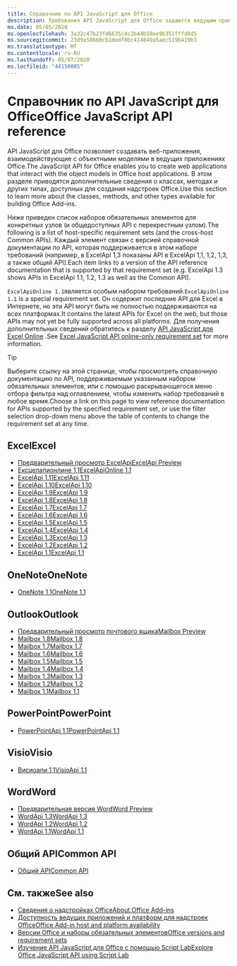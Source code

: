 ```yaml
---
title: Справочник по API JavaScript для Office
description: Требования API JavaScript для Office задаются ведущим приложением.
ms.date: 05/05/2020
ms.openlocfilehash: 3a32c47b23fd6635c4c2b44b58ee9b351fffd8d5
ms.sourcegitcommit: 23d9a58660cb1dedf0bc414849a5aec519b419b3
ms.translationtype: MT
ms.contentlocale: ru-RU
ms.lasthandoff: 05/07/2020
ms.locfileid: "44150005"
---
```

# <a name="office-javascript-api-reference"></a><span data-ttu-id="5cf1a-103">Справочник по API JavaScript для Office</span><span class="sxs-lookup"><span data-stu-id="5cf1a-103">Office JavaScript API reference</span></span>

<span data-ttu-id="5cf1a-104">API JavaScript для Office позволяет создавать веб-приложения, взаимодействующие с объектными моделями в ведущих приложениях Office.</span><span class="sxs-lookup"><span data-stu-id="5cf1a-104">The JavaScript API for Office enables you to create web applications that interact with the object models in Office host applications.</span></span> <span data-ttu-id="5cf1a-105">В этом разделе приводятся дополнительные сведения о классах, методах и других типах, доступных для создания надстроек Office.</span><span class="sxs-lookup"><span data-stu-id="5cf1a-105">Use this section to learn more about the classes, methods, and other types available for building Office Add-ins.</span></span>

<span data-ttu-id="5cf1a-106">Ниже приведен список наборов обязательных элементов для конкретных узлов (и общедоступных API с перекрестным узлом).</span><span class="sxs-lookup"><span data-stu-id="5cf1a-106">The following is a list of host-specific requirement sets (and the cross-host Common APIs).</span></span> <span data-ttu-id="5cf1a-107">Каждый элемент связан с версией справочной документации по API, которая поддерживается в этом наборе требований (например, в ExcelApi 1,3 показаны API в ExcelApi 1,1, 1,2, 1,3, а также общий API).</span><span class="sxs-lookup"><span data-stu-id="5cf1a-107">Each item links to a version of the API reference documentation that is supported by that requirement set (e.g. ExcelApi 1.3 shows APIs in ExcelApi 1.1, 1.2, 1.3 as well as the Common API).</span></span>

<span data-ttu-id="5cf1a-108">`ExcelApiOnline 1.1`является особым набором требований.</span><span class="sxs-lookup"><span data-stu-id="5cf1a-108">`ExcelApiOnline 1.1` is a special requirement set.</span></span> <span data-ttu-id="5cf1a-109">Он содержит последние API для Excel в Интернете, но эти API могут быть не полностью поддерживаются на всех платформах.</span><span class="sxs-lookup"><span data-stu-id="5cf1a-109">It contains the latest APIs for Excel on the web, but those APIs may not yet be fully supported across all platforms.</span></span> <span data-ttu-id="5cf1a-110">Для получения дополнительных сведений обратитесь к разделу [API JavaScript для Excel Online](/office/dev/add-ins/reference/requirement-sets/excel-api-online-requirement-set) .</span><span class="sxs-lookup"><span data-stu-id="5cf1a-110">See [Excel JavaScript API online-only requirement set](/office/dev/add-ins/reference/requirement-sets/excel-api-online-requirement-set) for more information.</span></span>

> [!TIP]
> <span data-ttu-id="5cf1a-111">Выберите ссылку на этой странице, чтобы просмотреть справочную документацию по API, поддерживаемым указанным набором обязательных элементов, или с помощью раскрывающегося меню отбора фильтра над оглавлением, чтобы изменить набор требований в любое время.</span><span class="sxs-lookup"><span data-stu-id="5cf1a-111">Choose a link on this page to view reference documentation for APIs supported by the specified requirement set, or use the filter selection drop-down menu above the table of contents to change the requirement set at any time.</span></span>

## <a name="excel"></a><span data-ttu-id="5cf1a-112">Excel</span><span class="sxs-lookup"><span data-stu-id="5cf1a-112">Excel</span></span>

- [<span data-ttu-id="5cf1a-113">Предварительный просмотр ExcelApi</span><span class="sxs-lookup"><span data-stu-id="5cf1a-113">ExcelApi Preview</span></span>](/javascript/api/excel?view=excel-js-preview)
- [<span data-ttu-id="5cf1a-114">Ексцелапионлине 1,1</span><span class="sxs-lookup"><span data-stu-id="5cf1a-114">ExcelApiOnline 1.1</span></span>](/javascript/api/excel?view=excel-js-online)
- [<span data-ttu-id="5cf1a-115">ExcelApi 1,11</span><span class="sxs-lookup"><span data-stu-id="5cf1a-115">ExcelApi 1.11</span></span>](/javascript/api/excel?view=excel-js-1.11)
- [<span data-ttu-id="5cf1a-116">ExcelApi 1.10</span><span class="sxs-lookup"><span data-stu-id="5cf1a-116">ExcelApi 1.10</span></span>](/javascript/api/excel?view=excel-js-1.10)
- [<span data-ttu-id="5cf1a-117">ExcelApi 1.9</span><span class="sxs-lookup"><span data-stu-id="5cf1a-117">ExcelApi 1.9</span></span>](/javascript/api/excel?view=excel-js-1.9)
- [<span data-ttu-id="5cf1a-118">ExcelApi 1.8</span><span class="sxs-lookup"><span data-stu-id="5cf1a-118">ExcelApi 1.8</span></span>](/javascript/api/excel?view=excel-js-1.8)
- [<span data-ttu-id="5cf1a-119">ExcelApi 1.7</span><span class="sxs-lookup"><span data-stu-id="5cf1a-119">ExcelApi 1.7</span></span>](/javascript/api/excel?view=excel-js-1.7)
- [<span data-ttu-id="5cf1a-120">ExcelApi 1.6</span><span class="sxs-lookup"><span data-stu-id="5cf1a-120">ExcelApi 1.6</span></span>](/javascript/api/excel?view=excel-js-1.6)
- [<span data-ttu-id="5cf1a-121">ExcelApi 1.5</span><span class="sxs-lookup"><span data-stu-id="5cf1a-121">ExcelApi 1.5</span></span>](/javascript/api/excel?view=excel-js-1.5)
- [<span data-ttu-id="5cf1a-122">ExcelApi 1.4</span><span class="sxs-lookup"><span data-stu-id="5cf1a-122">ExcelApi 1.4</span></span>](/javascript/api/excel?view=excel-js-1.4)
- [<span data-ttu-id="5cf1a-123">ExcelApi 1.3</span><span class="sxs-lookup"><span data-stu-id="5cf1a-123">ExcelApi 1.3</span></span>](/javascript/api/excel?view=excel-js-1.3)
- [<span data-ttu-id="5cf1a-124">ExcelApi 1.2</span><span class="sxs-lookup"><span data-stu-id="5cf1a-124">ExcelApi 1.2</span></span>](/javascript/api/excel?view=excel-js-1.2)
- [<span data-ttu-id="5cf1a-125">ExcelApi 1.1</span><span class="sxs-lookup"><span data-stu-id="5cf1a-125">ExcelApi 1.1</span></span>](/javascript/api/excel?view=excel-js-1.1)

## <a name="onenote"></a><span data-ttu-id="5cf1a-126">OneNote</span><span class="sxs-lookup"><span data-stu-id="5cf1a-126">OneNote</span></span>

- [<span data-ttu-id="5cf1a-127">OneNote 1,1</span><span class="sxs-lookup"><span data-stu-id="5cf1a-127">OneNote 1.1</span></span>](/javascript/api/onenote?view=onenote-js-1.1)

## <a name="outlook"></a><span data-ttu-id="5cf1a-128">Outlook</span><span class="sxs-lookup"><span data-stu-id="5cf1a-128">Outlook</span></span>

- [<span data-ttu-id="5cf1a-129">Предварительный просмотр почтового ящика</span><span class="sxs-lookup"><span data-stu-id="5cf1a-129">Mailbox Preview</span></span>](/javascript/api/outlook?view=outlook-js-preview)
- [<span data-ttu-id="5cf1a-130">Mailbox 1.8</span><span class="sxs-lookup"><span data-stu-id="5cf1a-130">Mailbox 1.8</span></span>](/javascript/api/outlook?view=outlook-js-1.8)
- [<span data-ttu-id="5cf1a-131">Mailbox 1.7</span><span class="sxs-lookup"><span data-stu-id="5cf1a-131">Mailbox 1.7</span></span>](/javascript/api/outlook?view=outlook-js-1.7)
- [<span data-ttu-id="5cf1a-132">Mailbox 1.6</span><span class="sxs-lookup"><span data-stu-id="5cf1a-132">Mailbox 1.6</span></span>](/javascript/api/outlook?view=outlook-js-1.6)
- [<span data-ttu-id="5cf1a-133">Mailbox 1.5</span><span class="sxs-lookup"><span data-stu-id="5cf1a-133">Mailbox 1.5</span></span>](/javascript/api/outlook?view=outlook-js-1.5)
- [<span data-ttu-id="5cf1a-134">Mailbox 1.4</span><span class="sxs-lookup"><span data-stu-id="5cf1a-134">Mailbox 1.4</span></span>](/javascript/api/outlook?view=outlook-js-1.4)
- [<span data-ttu-id="5cf1a-135">Mailbox 1.3</span><span class="sxs-lookup"><span data-stu-id="5cf1a-135">Mailbox 1.3</span></span>](/javascript/api/outlook?view=outlook-js-1.3)
- [<span data-ttu-id="5cf1a-136">Mailbox 1.2</span><span class="sxs-lookup"><span data-stu-id="5cf1a-136">Mailbox 1.2</span></span>](/javascript/api/outlook?view=outlook-js-1.2)
- [<span data-ttu-id="5cf1a-137">Mailbox 1.1</span><span class="sxs-lookup"><span data-stu-id="5cf1a-137">Mailbox 1.1</span></span>](/javascript/api/outlook?view=outlook-js-1.1)

## <a name="powerpoint"></a><span data-ttu-id="5cf1a-138">PowerPoint</span><span class="sxs-lookup"><span data-stu-id="5cf1a-138">PowerPoint</span></span>

- [<span data-ttu-id="5cf1a-139">PowerPointApi 1.1</span><span class="sxs-lookup"><span data-stu-id="5cf1a-139">PowerPointApi 1.1</span></span>](/javascript/api/powerpoint?view=powerpoint-js-1.1)

## <a name="visio"></a><span data-ttu-id="5cf1a-140">Visio</span><span class="sxs-lookup"><span data-stu-id="5cf1a-140">Visio</span></span>

- [<span data-ttu-id="5cf1a-141">Висиоапи 1,1</span><span class="sxs-lookup"><span data-stu-id="5cf1a-141">VisioApi 1.1</span></span>](/javascript/api/visio?view=visio-js-1.1)

## <a name="word"></a><span data-ttu-id="5cf1a-142">Word</span><span class="sxs-lookup"><span data-stu-id="5cf1a-142">Word</span></span>

- [<span data-ttu-id="5cf1a-143">Предварительная версия Word</span><span class="sxs-lookup"><span data-stu-id="5cf1a-143">Word Preview</span></span>](/javascript/api/word?view=word-js-preview)
- [<span data-ttu-id="5cf1a-144">WordApi 1.3</span><span class="sxs-lookup"><span data-stu-id="5cf1a-144">WordApi 1.3</span></span>](/javascript/api/word?view=word-js-1.3)
- [<span data-ttu-id="5cf1a-145">WordApi 1.2</span><span class="sxs-lookup"><span data-stu-id="5cf1a-145">WordApi 1.2</span></span>](/javascript/api/word?view=word-js-1.2)
- [<span data-ttu-id="5cf1a-146">WordApi 1.1</span><span class="sxs-lookup"><span data-stu-id="5cf1a-146">WordApi 1.1</span></span>](/javascript/api/word?view=word-js-1.1)

## <a name="common-api"></a><span data-ttu-id="5cf1a-147">Общий API</span><span class="sxs-lookup"><span data-stu-id="5cf1a-147">Common API</span></span>

- [<span data-ttu-id="5cf1a-148">Общий API</span><span class="sxs-lookup"><span data-stu-id="5cf1a-148">Common API</span></span>](/javascript/api/office?view=common-js)

## <a name="see-also"></a><span data-ttu-id="5cf1a-149">См. также</span><span class="sxs-lookup"><span data-stu-id="5cf1a-149">See also</span></span>

- [<span data-ttu-id="5cf1a-150">Сведения о надстройках Office</span><span class="sxs-lookup"><span data-stu-id="5cf1a-150">About Office Add-ins</span></span>](/office/dev/add-ins/overview)
- [<span data-ttu-id="5cf1a-151">Доступность ведущих приложений и платформ для надстроек Office</span><span class="sxs-lookup"><span data-stu-id="5cf1a-151">Office Add-in host and platform availability</span></span>](/office/dev/add-ins/overview/office-add-in-availability)
- [<span data-ttu-id="5cf1a-152">Версии Office и наборы обязательных элементов</span><span class="sxs-lookup"><span data-stu-id="5cf1a-152">Office versions and requirement sets</span></span>](/office/dev/add-ins/develop/office-versions-and-requirement-sets)
- [<span data-ttu-id="5cf1a-153">Изучение API JavaScript для Office с помощью Script Lab</span><span class="sxs-lookup"><span data-stu-id="5cf1a-153">Explore Office JavaScript API using Script Lab</span></span>](/office/dev/add-ins/overview/explore-with-script-lab)
